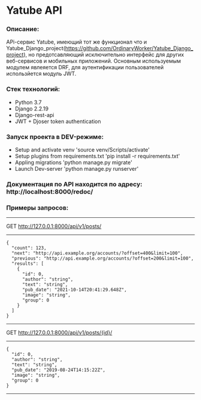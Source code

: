 # Yatube API
### Описание:
APi-сервис Yatube, имеющий тот же функционал что и Yatube_Django_project(https://github.com/OrdinaryWorker/Yatube_Django_project), но предотсавляющий исключительно интерфейс для других веб-сервисов и мобильных приложений. Основным используемым модулем явлеяется DRF, для аутентификации пользователей использйется модуль JWT.
### Стек технологий:
* Python 3.7
* Django 2.2.19
* Django-rest-api
* JWT + Djoser token authentication
### Запуск проекта в DEV-режиме:
* Setup and activate venv 'source venv/Scripts/activate'
* Setup plugins from requirements.txt 'pip install -r requirements.txt'
* Appling migrations 'python manage.py migrate'
* Launch Dev-server 'python manage.py runserver'
### Документация по API находится по адресу: http://localhost:8000/redoc/
### Примеры запросов:
___
GET http://127.0.0.1:8000/api/v1/posts/
___
```
{
  "count": 123,
  "next": "http://api.example.org/accounts/?offset=400&limit=100",
  "previous": "http://api.example.org/accounts/?offset=200&limit=100",
  "results": [
    {
      "id": 0,
      "author": "string",
      "text": "string",
      "pub_date": "2021-10-14T20:41:29.648Z",
      "image": "string",
      "group": 0
    }
  ]
}
```
___
GET http://127.0.0.1:8000/api/v1/posts/{id}/
___
```
{
  "id": 0,
  "author": "string",
  "text": "string",
  "pub_date": "2019-08-24T14:15:22Z",
  "image": "string",
  "group": 0
}
```
___
